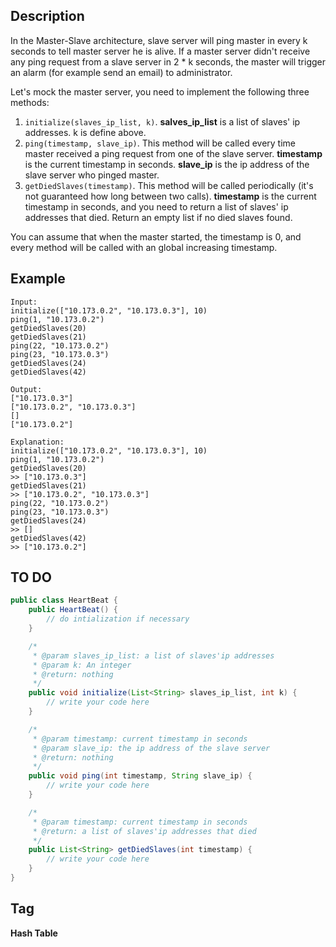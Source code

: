 ## Description
In the Master-Slave architecture, slave server will ping master in every k seconds to tell master server he is alive. 
If a master server didn't receive any ping request from a slave server in 2 * k seconds, 
the master will trigger an alarm (for example send an email) to administrator.

Let's mock the master server, you need to implement the following three methods:

1. `initialize(slaves_ip_list, k)`. **salves_ip_list** is a list of slaves' ip addresses. k is define above.
2. `ping(timestamp, slave_ip)`. This method will be called every time master received a ping request from one of the slave server. 
**timestamp** is the current timestamp in seconds. **slave_ip** is the ip address of the slave server who pinged master.
3. `getDiedSlaves(timestamp)`. This method will be called periodically (it's not guaranteed how long between two calls). 
**timestamp** is the current timestamp in seconds, 
and you need to return a list of slaves' ip addresses that died. Return an empty list if no died slaves found.

You can assume that when the master started, the timestamp is 0, and every method will be called with an global increasing timestamp.

## Example
```
Input: 
initialize(["10.173.0.2", "10.173.0.3"], 10)
ping(1, "10.173.0.2")
getDiedSlaves(20)
getDiedSlaves(21)
ping(22, "10.173.0.2")
ping(23, "10.173.0.3")
getDiedSlaves(24)
getDiedSlaves(42)

Output: 
["10.173.0.3"]
["10.173.0.2", "10.173.0.3"]
[]
["10.173.0.2"]

Explanation:
initialize(["10.173.0.2", "10.173.0.3"], 10)
ping(1, "10.173.0.2")
getDiedSlaves(20)
>> ["10.173.0.3"]
getDiedSlaves(21)
>> ["10.173.0.2", "10.173.0.3"]
ping(22, "10.173.0.2")
ping(23, "10.173.0.3")
getDiedSlaves(24)
>> []
getDiedSlaves(42)
>> ["10.173.0.2"]
```

## TO DO
```java
public class HeartBeat {
    public HeartBeat() {
        // do intialization if necessary
    }

    /*
     * @param slaves_ip_list: a list of slaves'ip addresses
     * @param k: An integer
     * @return: nothing
     */
    public void initialize(List<String> slaves_ip_list, int k) {
        // write your code here
    }

    /*
     * @param timestamp: current timestamp in seconds
     * @param slave_ip: the ip address of the slave server
     * @return: nothing
     */
    public void ping(int timestamp, String slave_ip) {
        // write your code here
    }

    /*
     * @param timestamp: current timestamp in seconds
     * @return: a list of slaves'ip addresses that died
     */
    public List<String> getDiedSlaves(int timestamp) {
        // write your code here
    }
}
```
## Tag
**Hash Table**
